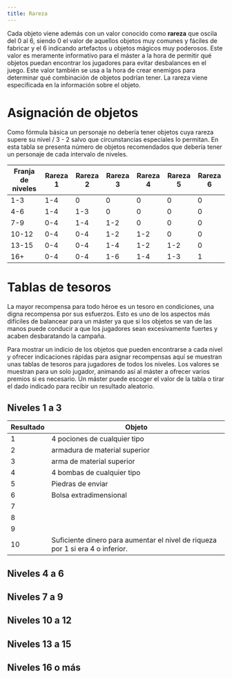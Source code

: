 ```yaml
---
title: Rareza
---
```


Cada objeto viene además con un valor conocido como **rareza** que oscila del 0 al 6, siendo 0 el valor de aquellos objetos muy comunes y fáciles de fabricar y el 6 indicando artefactos u objetos mágicos muy poderosos. Este valor es meramente informativo para el máster a la hora de permitir qué objetos puedan encontrar los jugadores para evitar desbalances en el juego. Este valor también se usa a la hora de crear enemigos para determinar qué combinación de objetos podrían tener. La rareza viene especificada en la información sobre el objeto.

# Asignación de objetos

Como fórmula básica un personaje no debería tener objetos cuya rareza supere su nivel / 3 - 2 salvo que circunstancias especiales lo permitan. En esta tabla se presenta número de objetos recomendados que debería tener un personaje de cada intervalo de niveles.

| Franja de niveles | Rareza 1 | Rareza 2 | Rareza 3 | Rareza 4 | Rareza 5 | Rareza 6 |
| ----------------- | -------- | -------- | -------- | -------- | -------- | -------- |
| 1-3               | 1-4      | 0        | 0        | 0        | 0        | 0        |
| 4-6               | 1-4      | 1-3      | 0        | 0        | 0        | 0        |
| 7-9               | 0-4      | 1-4      | 1-2      | 0        | 0        | 0        |
| 10-12             | 0-4      | 0-4      | 1-2      | 1-2      | 0        | 0        |
| 13-15             | 0-4      | 0-4      | 1-4      | 1-2      | 1-2      | 0        |
| 16+               | 0-4      | 0-4      | 1-6      | 1-4      | 1-3      | 1        |

# Tablas de tesoros

La mayor recompensa para todo héroe es un tesoro en condiciones, una digna recompensa por sus esfuerzos. Esto es uno de los aspectos más difíciles de balancear para un máster ya que si los objetos se van de las manos puede conducir a que los jugadores sean excesivamente fuertes y acaben desbaratando la campaña.

Para mostrar un indicio de los objetos que pueden encontrarse a cada nivel y ofrecer indicaciones rápidas para asignar recompensas aquí se muestran unas tablas de tesoros para jugadores de todos los niveles. Los valores se muestran para un solo jugador, animando así al máster a ofrecer varios premios si es necesario. Un máster puede escoger el valor de la tabla o tirar el dado indicado para recibir un resultado aleatorio. 

## Niveles 1 a 3

| Resultado | Objeto                                                       |
| --------- | ------------------------------------------------------------ |
| 1         | 4 pociones de cualquier tipo                                 |
| 2         | armadura de material superior                                |
| 3         | arma de material superior                                    |
| 4         | 4 bombas de cualquier tipo                                   |
| 5         | Piedras de enviar                                            |
| 6         | Bolsa extradimensional                                       |
| 7         |                                                              |
| 8         |                                                              |
| 9         |                                                              |
| 10        | Suficiente dinero para aumentar el nivel de riqueza por 1 si era 4 o inferior. |



## Niveles 4 a 6

## Niveles 7 a 9

## Niveles 10 a 12

## Niveles 13 a 15

## Niveles 16 o más
